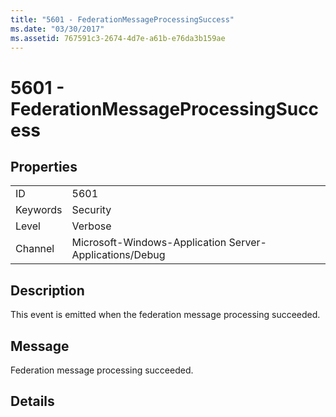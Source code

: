 ```yaml
---
title: "5601 - FederationMessageProcessingSuccess"
ms.date: "03/30/2017"
ms.assetid: 767591c3-2674-4d7e-a61b-e76da3b159ae
---
```

# 5601 - FederationMessageProcessingSuccess
## Properties  
  
|||  
|-|-|  
|ID|5601|  
|Keywords|Security|  
|Level|Verbose|  
|Channel|Microsoft-Windows-Application Server-Applications/Debug|  
  
## Description  
 This event is emitted when the federation message processing succeeded.  
  
## Message  
 Federation message processing succeeded.  
  
## Details
